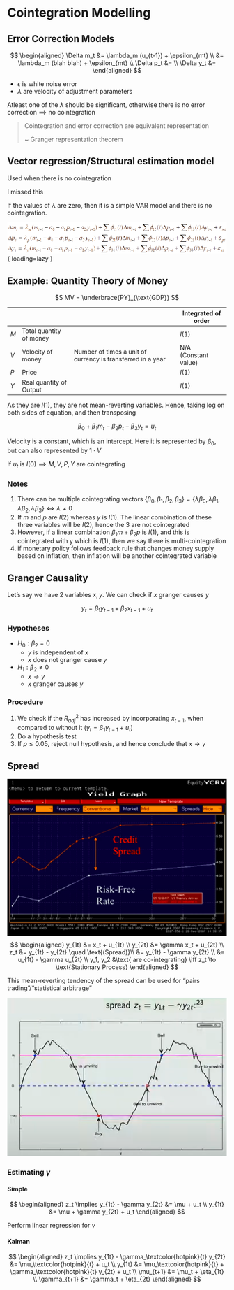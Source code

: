 # Cointegration Modelling

## Error Correction Models

$$
\begin{aligned}
\Delta m_t
&= \lambda_m (u_{t-1}) + \epsilon_{mt} \\
&= \lambda_m (blah blah) + \epsilon_{mt} \\
\Delta p_t &= \\
\Delta y_t &= 
\end{aligned}
$$

- $\epsilon$ is white noise error
- $\lambda$ are velocity of adjustment parameters

Atleast one of the $\lambda$ should be significant, otherwise there is no error correction $\implies$ no cointegration

> Cointegration and error correction are equivalent representation
>
> ~ Granger representation theorem

## Vector regression/Structural estimation model

Used when there is no cointegration

I missed this

If the values of $\lambda$ are zero, then it is a simple VAR model and there is no cointegration. 

![image-20221226212830201](assets/image-20221226212830201.png){ loading=lazy }

## Example: Quantity Theory of Money

$$
MV = \underbrace{PY}_{\text{GDP}}
$$

|      |                         |                                                             | Integrated of order       |
| ---- | ----------------------- | ----------------------------------------------------------- | ------------------------- |
| $M$  | Total quantity of money |                                                             | $I(1)$                    |
| $V$  | Velocity of money       | Number of times a unit of currency is transferred in a year | N/A<br />(Constant value) |
| $P$  | Price                   |                                                             | $I(1)$                    |
| $Y$  | Real quantity of Output |                                                             | $I(1)$                    |

As they are $I(1)$, they are not mean-reverting variables. Hence, taking log on both sides of equation, and then transposing

$$
\beta_0 + \beta_1 m_t - \beta_2 p_t - \beta_3 y_t = u_t
$$

Velocity is a constant, which is an intercept. Here it is represented by $\beta_0$, but can also represented by $1\cdot V$

If $u_t$ is $I(0) \implies M, V, P, Y$ are cointegrating

### Notes

1. There can be multiple cointegrating vectors $\{\beta_0, \beta_1, \beta_2, \beta_3 \} = \{\lambda \beta_0, \lambda \beta_1, \lambda \beta_2, \lambda \beta_3 \} \iff \lambda \ne 0$
2. If $m$ and $p$ are $I(2)$ whereas $y$ is $I(1)$. The linear combination of these three variables will be $I(2)$, hence the 3 are not cointegrated
3. However, if a linear combination $\beta_1 m + \beta_2 p$ is $I(1)$, and this is cointegrated with y which is $I(1)$, then we say there is multi-cointegration
4. if monetary policy follows feedback rule that changes money supply based on inflation, then inflation will be another cointegrated variable

## Granger Causality

Let’s say we have 2 variables $x, y$. We can check if $x$ granger causes $y$

$$
y_t = \beta_1 y_{t-1} + \beta_2 x_{t-1} + u_t
$$

### Hypotheses

- $H_0: \beta_2 = 0$ 
  - $y$ is independent of $x$
  - $x$ does not granger cause $y$
- $H_1: \beta_2 \ne 0$
  - $x \to y$
  - $x$ granger causes $y$

### Procedure

1. We check if the $R_{adj}^2$ has increased by incorporating $x_{t-1}$, when compared to without it $(y_t = \beta_1 y_{t-1} + u_t)$
2. Do a hypothesis test
3. If $p \le 0.05,$ reject null hypothesis, and hence conclude that $x \to y$

## Spread

![Credit Spread](assets/Credit_Spread.png)
$$
\begin{aligned}
y_{1t} &= x_t + u_{1t} \\
y_{2t} &= \gamma x_t + u_{2t} \\
z_t &= y_{1t} - y_{2t} \quad \text{(Spread)}\\
&= y_{1t} - \gamma y_{2t} \\
&= u_{1t} - \gamma u_{2t} \\
y_1, y_2 &\text{ are co-integrating} \iff z_t \to \text{Stationary Process}
\end{aligned}
$$

This mean-reverting tendency of the spread can be used for “pairs trading”/“statistical arbitrage”

![image-20240207171849884](assets/image-20240207171849884.png)

### Estimating $\gamma$

#### Simple

$$
\begin{aligned}
z_t \implies
y_{1t} - \gamma y_{2t} &= \mu + u_t \\
y_{1t} &= \mu + \gamma y_{2t} + u_t
\end{aligned}
$$

Perform linear regression for $\gamma$

#### Kalman

$$
\begin{aligned}
z_t \implies
y_{1t} - \gamma_\textcolor{hotpink}{t} y_{2t} &= \mu_\textcolor{hotpink}{t} + u_t \\
y_{1t} &= \mu_\textcolor{hotpink}{t} + \gamma_\textcolor{hotpink}{t} y_{2t} + u_t \\
\mu_{t+1} &= \mu_t + \eta_{1t} \\
\gamma_{t+1} &= \gamma_t + \eta_{2t}
\end{aligned}
$$
